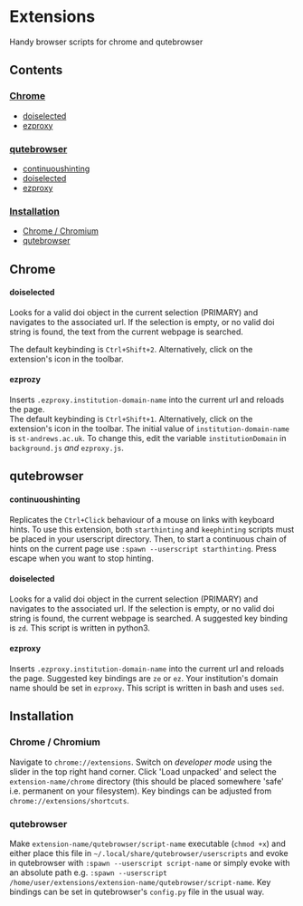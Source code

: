 # Extensions
Handy browser scripts for chrome and qutebrowser

## Contents
### [Chrome](#chrome2)
- [doiselected](#doiselected)
- [ezproxy](#ezproxy)
### [qutebrowser](#qutebrowser2)
- [continuoushinting](#continuoushinting)
- [doiselected](#doiselected2)
- [ezproxy](#ezproxy2)
### [Installation](#installation2)
- [Chrome /  Chromium](#chromechromium2)
- [qutebrowser](#qutebrowser3)

## <a name="chrome2"></a> Chrome
#### <a name="doiselected"></a> doiselected
Looks for a valid doi object in the current selection (PRIMARY) and navigates to
the associated url.  If the selection is empty, or no valid doi string is found,
the text from the current webpage is searched.

The default keybinding is `Ctrl+Shift+2`. Alternatively, click on the
extension's icon in the toolbar.
#### <a name="ezproxy"></a>  ezprozy
Inserts `.ezproxy.institution-domain-name` into the current url and reloads the page.  
The default keybinding is `Ctrl+Shift+1`. Alternatively, click on the
extension's icon in the toolbar.
The initial value of `institution-domain-name` is `st-andrews.ac.uk`. To change this, edit
the variable `institutionDomain` in `background.js` _and_ `ezproxy.js`. 

## <a name="qutebrowser2"></a> qutebrowser
#### <a name="continuoushinting"></a> continuoushinting
Replicates the `Ctrl+Click` behaviour of a mouse on links with keyboard hints.
To use this extension, both `starthinting` and `keephinting` scripts must be placed
in your userscript directory. Then, to start a continuous chain of hints on the current
page use `:spawn --userscript starthinting`. Press escape when you want to stop
hinting.

#### <a name="doiselected2"></a> doiselected 
Looks for a valid doi object in the current selection (PRIMARY) and navigates to
the associated url.  If the selection is empty, or no valid doi string is found,
the current webpage is searched. A suggested key binding is `zd`. This script
is written in python3.

#### <a name="ezproxy2"></a> ezproxy
Inserts `.ezproxy.institution-domain-name` into the current url and reloads the page.
Suggested key bindings are `ze` or `ez`. Your institution's domain name should be set in
`ezproxy`. This script is written in bash and uses `sed`.

## <a name="installation2"></a> Installation
### <a name="chromechromium2"></a> Chrome / Chromium
Navigate to `chrome://extensions`. Switch on *developer mode* using the slider in the top right hand corner. Click 'Load unpacked' and select the `extension-name/chrome` directory (this should be placed somewhere 'safe' i.e. permanent on your filesystem). Key bindings can be adjusted from `chrome://extensions/shortcuts`.
### <a name="qutebrowser3"></a> qutebrowser
Make `extension-name/qutebrowser/script-name` executable (`chmod +x`) and either
place this file in `~/.local/share/qutebrowser/userscripts` and evoke in
qutebrowser with `:spawn --userscript script-name` or simply evoke with an
absolute path e.g. `:spawn --userscript
/home/user/extensions/extension-name/qutebrowser/script-name`. Key bindings can be set in qutebrowser's `config.py` file in the usual way.
